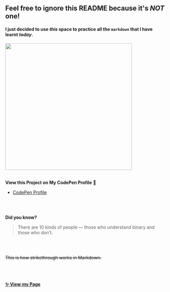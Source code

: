 ## Feel free to ignore this README because it's *NOT* one!
#### I just decided to use *this* space to practice all the `markdown` that I have learnt _today_.


<img src="https://i.pinimg.com/originals/10/10/00/1010001ad3687e56d792f224bb37ba78.jpg" height="400px">

<br />
<br />

**View this Project on My CodePen Profile** :rocket:
* [CodePen Profile](https://codepen.io/orbitze/pen/MWaNwGm)
 
<br />
<br />
 
**Did you know?**
 > There are 10 kinds of people — 
 > those who understand binary and those who don’t.

<br />
<br />

~~This is how strikethrough works in Markdown.~~

<br />
<br />

#### [ :sparkles: View my Page](https://meghavx.github.io/nine-best-anime-of-all-time/)
